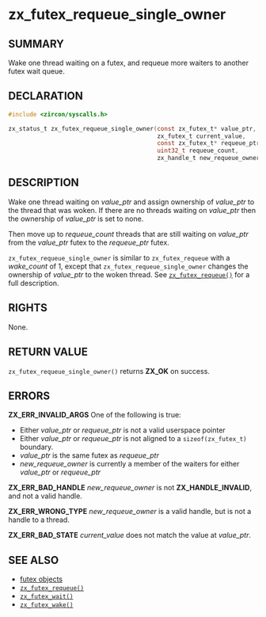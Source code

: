 # zx_futex_requeue_single_owner

## SUMMARY

<!-- Contents of this heading updated by update-docs-from-fidl, do not edit. -->

Wake one thread waiting on a futex, and requeue more waiters to another futex wait queue.

## DECLARATION

<!-- Contents of this heading updated by update-docs-from-fidl, do not edit. -->

```c
#include <zircon/syscalls.h>

zx_status_t zx_futex_requeue_single_owner(const zx_futex_t* value_ptr,
                                          zx_futex_t current_value,
                                          const zx_futex_t* requeue_ptr,
                                          uint32_t requeue_count,
                                          zx_handle_t new_requeue_owner);
```

## DESCRIPTION


Wake one thread waiting on *value_ptr* and assign ownership of *value_ptr* to
the thread that was woken. If there are no threads waiting on *value_ptr* then
the ownership of *value_ptr* is set to none.

Then move up to *requeue_count* threads that are still waiting on *value_ptr* from
the *value_ptr* futex to the *requeue_ptr* futex.

`zx_futex_requeue_single_owner` is similar to `zx_futex_requeue` with a
*wake_count* of 1, except that `zx_futex_requeue_single_owner` changes the
ownership of *value_ptr* to the woken thread.
See [`zx_futex_requeue()`] for a full description.

## RIGHTS

<!-- Contents of this heading updated by update-docs-from-fidl, do not edit. -->

None.

## RETURN VALUE

`zx_futex_requeue_single_owner()` returns **ZX_OK** on success.

## ERRORS

**ZX_ERR_INVALID_ARGS**  One of the following is true:

+ Either *value_ptr* or *requeue_ptr* is not a valid userspace pointer
+ Either *value_ptr* or *requeue_ptr* is not aligned to a `sizeof(zx_futex_t)` boundary.
+ *value_ptr* is the same futex as *requeue_ptr*
+ *new_requeue_owner* is currently a member of the waiters for either *value_ptr* or *requeue_ptr*

**ZX_ERR_BAD_HANDLE**  *new_requeue_owner* is not **ZX_HANDLE_INVALID**, and not a valid handle.

**ZX_ERR_WRONG_TYPE**  *new_requeue_owner* is a valid handle, but is not a handle to a thread.

**ZX_ERR_BAD_STATE**  *current_value* does not match the value at *value_ptr*.

## SEE ALSO

 - [futex objects]
 - [`zx_futex_requeue()`]
 - [`zx_futex_wait()`]
 - [`zx_futex_wake()`]

<!-- References updated by update-docs-from-fidl, do not edit. -->

[futex objects]: /docs/reference/kernel_objects/futex.md
[`zx_futex_requeue()`]: futex_requeue.md
[`zx_futex_wait()`]: futex_wait.md
[`zx_futex_wake()`]: futex_wake.md
